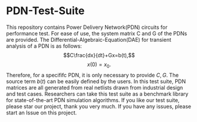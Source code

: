 # PDN-Test-Suite
This repository contains Power Delivery Network(PDN) circuits for performance test. 
For ease of use, the system matrix C and G of the PDNs are provided.
The Differential-Algebraic-Equation(DAE) for transient analysis of a PDN is as follows:
$$C\frac{dx}{dt}+Gx=b(t),$$
$$x(0)=x_0.$$
Therefore, for a specififc PDN, it is only necessary to provide $C,G$. The source term $b(t)$
can be easily defined by the users.
In this test suite, PDN matrices are all generated from real netlists drawn from industrial design
and test cases. Researchers can take this test suite as a benchmark library for state-of-the-art PDN 
simulation algorithms. If you like our test suite, please star our project, thank you very much. 
If you have any issues, please start an Issue on this project.  
